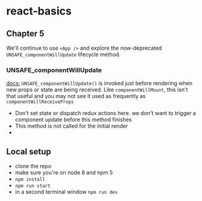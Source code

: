 # react-basics

## Chapter 5
We'll continue to use `<App />` and explore the now-deprecated `UNSAFE_componentWillUpdate` lifecycle method.

### UNSAFE_componentWillUpdate
[docs:](https://reactjs.org/docs/react-component.html#unsafe_componentwillupdate)
`UNSAFE_componentWillUpdate()` is invoked just before rendering when new props or state are being received. Like `componentWillMount`, this isn't that useful and you may not see it used as frequently as `componentWillReceiveProps`

- Don't set state or dispatch redux actions here. we don't want to trigger a component update before this method finishes
- This method is not called for the initial render
- 


## Local setup
- clone the repo
- make sure you're on node 8 and npm 5
- `npm install`
- `npm run start`
- in a second terminal window `npm run dev`